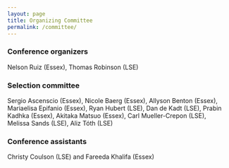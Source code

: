 ```yaml
---
layout: page
title: Organizing Committee
permalink: /committee/
---
```


### Conference organizers

Nelson Ruiz (Essex), Thomas Robinson (LSE)

### Selection committee

Sergio Ascenscio (Essex), Nicole Baerg (Essex), Allyson Benton (Essex),  Mariaelisa Epifanio (Essex), Ryan Hubert (LSE), Dan de Kadt (LSE), Prabin Kadhka (Essex), Akitaka Matsuo (Essex), Carl Mueller-Crepon (LSE), Melissa Sands (LSE), Aliz Tóth (LSE)

### Conference assistants

Christy Coulson (LSE) and Fareeda Khalifa (Essex)

